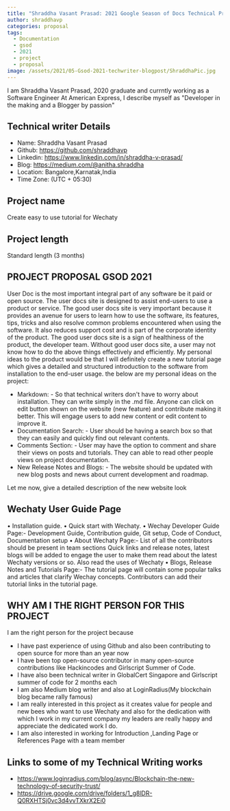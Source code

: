 ```yaml
---
title: "Shraddha Vasant Prasad: 2021 Google Season of Docs Technical Proposal"
author: shraddhavp
categories: proposal
tags:
  - Documentation
  - gsod
  - 2021
  - project
  - proposal
image: /assets/2021/05-Gsod-2021-techwriter-blogpost/ShraddhaPic.jpg
---
```

 I am Shraddha Vasant Prasad, 2020 graduate and currntly working as a Software Engineer At American Express, I describe myself as "Developer in the making and a Blogger by passion"

## Technical writer Details

- Name: Shraddha Vasant Prasad
- Github: <https://github.com/shraddhavp>
- Linkedin: <https://www.linkedin.com/in/shraddha-v-prasad/>
- Blog: <https://medium.com/@anitha.shraddha>
- Location: Bangalore,Karnatak,India
- Time Zone: (UTC + 05:30)

## Project name

Create easy to use tutorial for Wechaty

## Project length

Standard length (3 months)

## PROJECT PROPOSAL GSOD 2021

User Doc is the most important integral part of any software be it paid or open source. The user docs site is designed to assist end-users to use a product or service. The good user docs site is very important because it provides an avenue for users to learn how to use the software, its features, tips, tricks and also resolve common problems encountered when using the software. It also reduces support cost and is part of the corporate identity of the product. The good user docs site is a sign of healthiness of the product, the developer team. Without good user docs site, a user may not know how to do the above things effectively and efficiently.
My personal ideas to the product would be that I will definitely create a new tutorial page which gives a detailed and structured introduction to the software from installation to the end-user usage.
the below are my personal ideas on the project:

- Markdown: - So that technical writers don't have to worry about installation. They can write simply in the .md file. Anyone can click on edit button shown on the website (new feature) and contribute making it better. This will engage users to add new content or edit content to improve it.
- Documentation Search: - User should be having a search box so that they can easily and quickly find out relevant contents.
- Comments Section: - User may have the option to comment and share their views on posts and tutorials. They can able to read other people views on project documentation.
- New Release Notes and Blogs: - The website should be updated with new blog posts and news about current development and roadmap.

Let me now, give a detailed description of the new website look

## Wechaty User Guide Page

• Installation guide.
• Quick start with Wechaty.
• Wechay Developer Guide Page:-
Development Guide, Contribution guide, Git setup, Code of Conduct, Documentation setup
• About Wechaty Page:-
List of all the contributors should be present in team sections Quick links and release notes, latest blogs will be added to engage the user to make them read about the latest Wechaty versions or so. Also read the uses of Wechaty
• Blogs, Release Notes and Tutorials Page:-
The tutorial page will contain some popular talks and articles that clarify Wechay concepts. Contributors can add their tutorial links in the tutorial page.

## WHY AM I THE RIGHT PERSON FOR THIS PROJECT

I am the right person for the project because

- I have past experience of using Github and also been contributing to open source for more than an year now
- I have been top open-source contributor in many open-source contributions like Hackincodes and Girlscript Summer of Code.
- I have also been technical writer in GlobalCert Singapore and Girlscript summer of code for 2 months each
- I am also Medium blog writer and also at LoginRadius(My blockchain blog became rally famous)
- I am really interested in this project as it creates value for people and new bees who want to use Wechaty and also for the dedication with which I work in my current company my leaders are really happy and appreciate the dedicated work I do.
- I am also interested in working for Introduction ,Landing Page or References Page with a team member
 
 
## Links to some of my Technical Writing works

- <https://www.loginradius.com/blog/async/Blockchain-the-new-technology-of-security-trust/>
- <https://drive.google.com/drive/folders/1_g8lDR-Q0RXHTSj0vc3d4vvTXkrX2Ei0>
